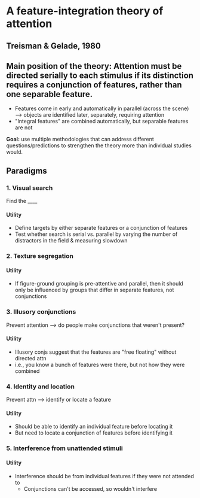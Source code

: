 # A feature-integration theory of attention

## Treisman & Gelade, 1980

## Main position of the theory: Attention must be directed serially to each stimulus if its distinction requires a conjunction of features, rather than one separable feature.

* Features come in early and automatically in parallel (across the scene) —> objects
  are identified later, separately, requiring attention
* "Integral features" are combined automatically, but separable features are not

**Goal:** use multiple methodologies that can address different questions/predictions
to strengthen the theory more than individual studies would.

## Paradigms

### 1. Visual search

Find the \_\_\_\_

#### Utility

* Define targets by either separate features or a conjunction of features
* Test whether search is serial vs. parallel by varying the number of distractors
  in the field & measuring slowdown

### 2. Texture segregation

#### Utility

* If figure-ground grouping is pre-attentive and parallel, then it should only
  be influenced by groups that differ in separate features, not conjunctions

### 3. Illusory conjunctions

Prevent attention —> do people make conjunctions that weren't present?

#### Utility

* Illusory conjs suggest that the features are "free floating" without directed attn
* i.e., you know a bunch of features were there, but not how they were combined

### 4. Identity and location

Prevent attn —> identify or locate a feature

#### Utility

* Should be able to identify an individual feature before locating it
* But need to locate a conjunction of features before identifying it

### 5. Interference from unattended stimuli

#### Utility

* Interference should be from individual features if they were not attended to
    * Conjunctions can't be accessed, so wouldn't interfere
